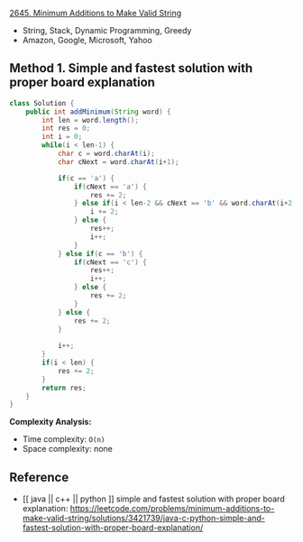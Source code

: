[2645. Minimum Additions to Make Valid String](https://leetcode.com/problems/minimum-additions-to-make-valid-string/description/)

* String, Stack, Dynamic Programming, Greedy
* Amazon, Google, Microsoft, Yahoo


## Method 1. Simple and fastest solution with proper board explanation
```java
class Solution {
    public int addMinimum(String word) {
        int len = word.length();
        int res = 0;
        int i = 0;
        while(i < len-1) {
            char c = word.charAt(i);
            char cNext = word.charAt(i+1);

            if(c == 'a') {
                if(cNext == 'a') {
                    res += 2;
                } else if(i < len-2 && cNext == 'b' && word.charAt(i+2) == 'c') {
                    i += 2;
                } else {
                    res++;
                    i++;
                }
            } else if(c == 'b') {
                if(cNext == 'c') {
                    res++;
                    i++;
                } else {
                    res += 2;
                }
            } else {
                res += 2;
            }
            
            i++;
        }
        if(i < len) {
            res += 2;
        }
        return res;
    }
}
```
**Complexity Analysis:**
* Time complexity: `O(n)`
* Space complexity: none


## Reference
* [[ java || c++ || python ]] simple and fastest solution with proper board explanation: https://leetcode.com/problems/minimum-additions-to-make-valid-string/solutions/3421739/java-c-python-simple-and-fastest-solution-with-proper-board-explanation/
